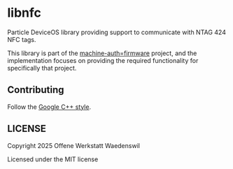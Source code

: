 # libnfc

Particle DeviceOS library providing support to communicate with NTAG 424 NFC tags.

This library is part of the [machine-auth=firmware](https://github.com/werkstattwaedi/machine-auth-firmware) project, and the implementation focuses on providing the required functionality for specifically that project.

## Contributing

Follow the [Google C++ style](https://google.github.io/styleguide/cppguide.html).

## LICENSE

Copyright 2025 Offene Werkstatt Waedenswil

Licensed under the MIT license
